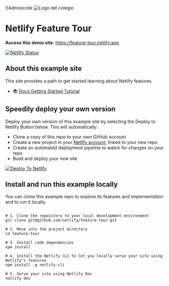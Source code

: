 ![Admisicolie <img id="logo-colegio" src="file:///C:/Users/giane/Desktop/1-%20SENA%20-%20ANALISIS%20Y%20DESARROLLO%20DE%20SOFWARE/7-%20IMAGENES/ESCUDO_SANTA_M__DE_LA_PROVIDENCIA-removebg-preview.png" alt="Logo del colegio">

# Netlify Feature Tour

**Access this demo site**: https://feature-tour.netlify.app

[![Netlify Status](https://api.netlify.com/api/v1/badges/fad6792e-1c44-44db-bd79-ea74b42b0f89/deploy-status)](https://app.netlify.com/sites/feature-tour/deploys)

## About this example site

This site provides a path to get started learning about Netlify features.

- 📚 [Docs Getting Started Tutorial](https://docs.netlify.com/get-started/?utm_medium=social&utm_source=github&utm_campaign=devex-ph&utm_content=devex-examples)

## Speedily deploy your own version

Deploy your own version of this example site by selecting the Deploy to Netlify Button below. This will automatically:

- Clone a copy of this repo to your own GitHub account
- Create a new project in your [Netlify account](https://app.netlify.com/?utm_medium=social&utm_source=github&utm_campaign=devex&utm_content=devex-examples), linked to your new repo
- Create an automated deployment pipeline to watch for changes on your repo
- Build and deploy your new site

[![Deploy To Netlify](https://www.netlify.com/img/deploy/button.svg)](https://app.netlify.com/start/deploy?repository=https://github.com/netlify/netlify-feature-tour&utm_medium=social&utm_source=github&utm_campaign=devex&utm_content=devex-examples)

## Install and run this example locally

You can clone this example repo to explore its features and implementation and to run it locally.

```shell

# 1. Clone the repository to your local development environment
git clone git@github.com:netlify/feature-tour.git

# 2. Move into the project directory
cd feature-tour

# 3. Install code dependencies
npm install

# 4. Install the Netlify CLI to let you locally serve your site using Netlify's features
npm install -g netlify-cli

# 5. Serve your site using Netlify Dev
netlify dev

```
